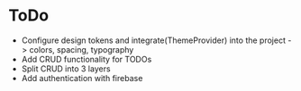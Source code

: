 # ToDo 
- Configure design tokens and integrate(ThemeProvider) into the project -> colors, spacing, typography
- Add CRUD functionality for TODOs
- Split CRUD into 3 layers
- Add authentication with firebase